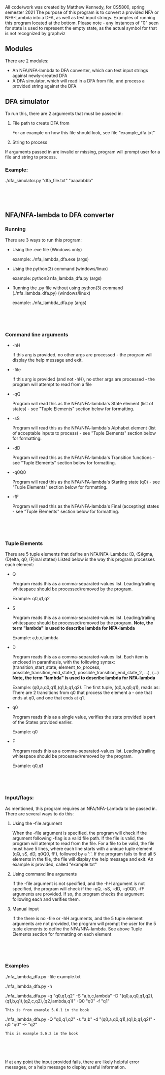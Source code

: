 All code/work was created by Matthew Kennedy, for CS5800, spring semester 2021
The purpose of this program is to convert a provided NFA or NFA-Lambda into a DFA, as well as test input strings.
Examples of running this program located at the bottom.
Please note - any instances of "0" seen for state is used to represent the empty state, as the actual symbol for that is not recognized by graphviz


## Modules
There are 2 modules:
* An NFA/NFA-lambda to DFA converter, which can test input strings against newly-created DFA
* A DFA simulator, which will read in a DFA from file, and process a provided string against the DFA

## DFA simulator
To run this, there are 2 arguments that must be passed in:
1. File path to create DFA from

	For an example on how this file should look, see file "example_dfa.txt"
3. String to process


If arguments passed in are invalid or missing, program will prompt user for a file and string to process.


### Example:
./dfa_simulator.py "dfa_file.txt" "aaaabbbb"

<p>&nbsp;</p>
<p>&nbsp;</p>

## NFA/NFA-lambda to DFA converter
### Running
There are 3 ways to run this program:
* Using the .exe file (Windows only)
	
	example: ./nfa_lambda_dfa.exe (args)
	
* Using the python(3) command (windows/linux)

	example: python3 nfa_lambda_dfa.py (args)
	
* Running the .py file without using python(3) command (./nfa_lambda_dfa.py) (windows/linux)

	example: ./nfa_lambda_dfa.py (args)
	
<p>&nbsp;</p>
<p>&nbsp;</p>

### Command line arguments
* -hH

	If this arg is provided, no other args are processed - the program will display the help message and exit.
* -file
 
	If this arg is provided (and not -hH), no other args are processed - the program will attempt to read from a file
* -qQ
 
	Program will read this as the NFA/NFA-lambda's State element (list of states) - see "Tuple Elements" section below for formatting.
* -sS
 
	Program will read this as the NFA/NFA-lambda's Alphabet element (list of acceptable inputs to process) - see "Tuple Elements" section below for formatting.
* -dD
 
	Program will read this as the NFA/NFA-lambda's Transition functions - see "Tuple Elements" section below for formatting.
* -q0Q0
 
	Program will read this as the NFA/NFA-lambda's Starting state (q0) - see "Tuple Elements" section below for formatting.
* -fF

	Program will read this as the NFA/NFA-lambda's Final (accepting) states - see "Tuple Elements" section below for formatting.

<p>&nbsp;</p>
<p>&nbsp;</p>

### Tuple Elements
There are 5 tuple elements that define an NFA/NFA-Lambda: (Q, (S)igma, (D)elta, q0, (F)inal states)
Listed below is the way this program processes each element:
* Q

	Program reads this as a comma-separated-values list. Leading/trailing whitespace should be processed/removed by the program.
	
	Example: q0,q1,q2
* S

	Program reads this as a comma-separated-values list. Leading/trailing whitespace should be processed/removed by the program.
	**Note, the term "lambda" is used to describe lambda for NFA-lambda**
	
	Example: a,b,c,lambda
	
* D

	Program reads this as a comma-separated-values list. Each item is enclosed in paranthesis, with the following syntax: (transition_start_state, element_to_process, possible_transition_end_state_1, possible_transition_end_state_2, ...), (...)
	**Note, the term "lambda" is used to describe lambda for NFA-lambda**
	
	Example: (q0,a,q0,q1),(q1,b,q1,q2). The first tuple, (q0,a,q0,q1), reads as: There are 2 transitions from q0 that process the element a - one that ends at q0, and one that ends at q1.
	
* q0

	Program reads this as a single value, verifies the state provided is part of the States provided earlier.
	
	Example: q0
	
* F

	Program reads this as a comma-separated-values list. Leading/trailing whitespace should be processed/removed by the program.
	
	Example: q0,q1

<p>&nbsp;</p>
<p>&nbsp;</p>

### Input/flags:
As mentioned, this program requires an NFA/NFA-Lambda to be passed in. There are several ways to do this:
1. Using the -file argument

	When the -file argument is specified, the program will check if the argument following -flag is a valid file path.
	If the file is valid, the program will attempt to read from the file. For a file to be valid, the file must have 5 lines, where each line starts with a unique tuple element (qQ, sS, dD, q0Q0, fF), followed by a ':'.
	If the program fails to find all 5 elements in the file, the file will display the help message and exit.
	An example is provided, called "example.txt"
2. Using command line arguments

	If the -file argument is not specified, and the -hH argument is not specified, the program will check if the -qQ, -sS, -dD, -q0Q0, -fF arguments are provided. If so, the program checks the argument following each and verifies them.
3. Manual input

	If the there is no -file or -hH arguments, and the 5 tuple element arguments are not provided, the program will prompt the user for the 5 tuple elements to define the NFA/NFA-lambda. See above Tuple Elements section for formatting on each element

<p>&nbsp;</p>
<p>&nbsp;</p>

### Examples
./nfa_lambda_dfa.py -file example.txt

./nfa_lambda_dfa.py -h

./nfa_lambda_dfa.py -q "q0,q1,q2" -S "a,b,c,lambda" -D "(q0,a,q0,q1,q2),(q1,b,q1),(q2,c,q2),(q2,lambda,q1)" -Q0 "q0" -f "q1"

	This is from example 5.6.1 in the book
	
./nfa_lambda_dfa.py -Q "q0,q1,q2" -s "a,b" -d "(q0,a,q0,q1),(q1,b,q1,q2)" -q0 "q0" -F "q2"

	This is example 5.6.2 in the book

<p>&nbsp;</p>
<p>&nbsp;</p>

If at any point the input provided fails, there are likely helpful error messages, or a help message to display useful information.
	
